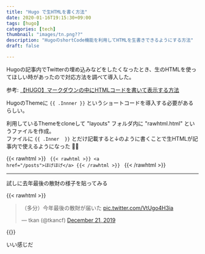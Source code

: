 ```yaml
---
title: "Hugo で生HTMLを書く方法"
date: 2020-01-16T19:15:30+09:00
tags: [hugo]
categories: [tech]
thumbnail: "images/tn.png??"
description: "HugoのshortCode機能を利用してHTMLを生書きできるようにする方法"
draft: false

---
```


Hugoの記事内でTwitterの埋め込みなどをしたくなったとき、生のHTMLを使ってほしい時があったので対応方法を調べて導入した。

参考: [【HUGO】マークダウンの中にHTMLコードを書いて表示する方法](https://srbrnote.work/archives/2772)

HugoのThemeに `{{ .Innner }}` というショートコードを導入する必要があるらしい。

利用しているThemeをcloneして "layouts" フォルダ内に "rawhtml.html" というファイルを作成。  
ファイルに `{{ .Inner  }}` とだけ記載すると↓のように書くことで生HTMLが記事内で使えるようになった 🎉🎉

{{< rawhtml >}}
<code>
{{&lt; rawhtml &gt;}}
&lt;a href=&quot;/posts&quot;&gt;ほげほげ&lt;/a&gt;
{{&lt; /rawhtml &gt;}}
</code>
{{< /rawhtml >}}

------------

試しに去年最後の散財の様子を貼ってみる

{{< rawhtml >}}
<blockquote class="twitter-tweet"><p lang="ja" dir="ltr">（多分）今年最後の散財が届いた <a href="https://t.co/VtUgo4H3ia">pic.twitter.com/VtUgo4H3ia</a></p>&mdash; tkan (@tkancf) <a href="https://twitter.com/tkancf/status/1208281887912804352?ref_src=twsrc%5Etfw">December 21, 2019</a></blockquote> <script async src="https://platform.twitter.com/widgets.js" charset="utf-8"></script>
{{</ rawhtml >}}

いい感じだ
